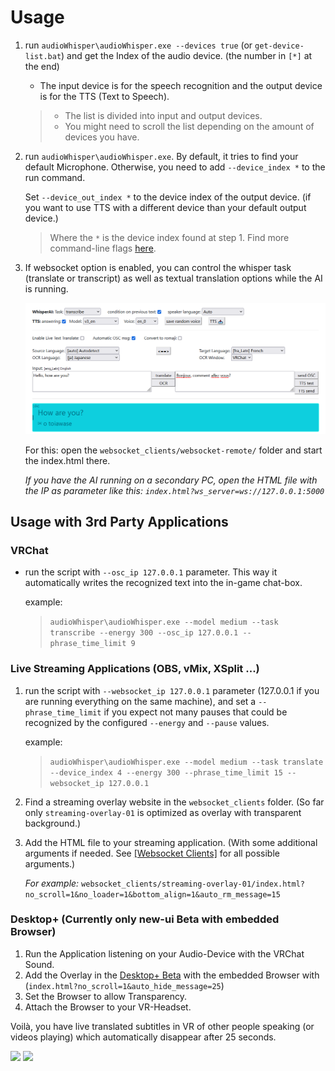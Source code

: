 # Usage

1. run `audioWhisper\audioWhisper.exe --devices true` (or `get-device-list.bat`) and get the Index of the audio device. (the number in `[*]` at the end)
    - The input device is for the speech recognition and the output device is for the TTS (Text to Speech).

    > - The list is divided into input and output devices. 
    > - You might need to scroll the list depending on the amount of devices you have.
2. run `audioWhisper\audioWhisper.exe`. By default, it tries to find your default Microphone. Otherwise, you need to add `--device_index *` to the run command.

   Set `--device_out_index *` to the device index of the output device. (if you want to use TTS with a different device than your default output device.)

   > Where the `*` is the device index found at step 1. Find more command-line flags [here](configurations.md#command-line-flags).
3. If websocket option is enabled, you can control the whisper task (translate or transcript) as well as textual translation options while the AI is running.

   <img src=../images/remote_control.png width=750>

   For this: open the `websocket_clients/websocket-remote/` folder and start the index.html there.

   _If you have the AI running on a secondary PC, open the HTML file with the IP as parameter like this: `index.html?ws_server=ws://127.0.0.1:5000`_

## Usage with 3rd Party Applications

### VRChat

- run the script with `--osc_ip 127.0.0.1` parameter. This way it automatically writes the recognized text into the in-game chat-box.

  example:

  > `audioWhisper\audioWhisper.exe --model medium --task transcribe --energy 300 --osc_ip 127.0.0.1 --phrase_time_limit 9`

### Live Streaming Applications (OBS, vMix, XSplit ...)

1. run the script with `--websocket_ip 127.0.0.1` parameter (127.0.0.1 if you are running everything on the same machine), and set a `--phrase_time_limit` if you expect not many
   pauses that could be recognized by the configured `--energy` and `--pause` values.

   example:

   > `audioWhisper\audioWhisper.exe --model medium --task translate --device_index 4 --energy 300 --phrase_time_limit 15 --websocket_ip 127.0.0.1`
2. Find a streaming overlay website in the `websocket_clients` folder. (So far only `streaming-overlay-01` is optimized as overlay with transparent background.)
3. Add the HTML file to your streaming application. (With some additional arguments if needed.
   See [[Websocket Clients]](websocket-clients.md#all-possible-configuration-url-arguments) for all possible arguments.)

   _For example:_ `websocket_clients/streaming-overlay-01/index.html?no_scroll=1&no_loader=1&bottom_align=1&auto_rm_message=15`

### Desktop+ (Currently only new-ui Beta with embedded Browser)

1. Run the Application listening on your Audio-Device with the VRChat Sound.
2. Add the Overlay in the [Desktop+ Beta](https://github.com/elvissteinjr/DesktopPlus/tree/new-ui) with the embedded Browser with (`index.html?no_scroll=1&auto_hide_message=25`)
3. Set the Browser to allow Transparency.
4. Attach the Browser to your VR-Headset.

Voilà, you have live translated subtitles in VR of other people speaking (or videos playing) which automatically disappear after 25 seconds.

<img src=../images/vr_subtitles.gif width=410> <img src=../images/vrchat_live_subtitles.gif width=410>
